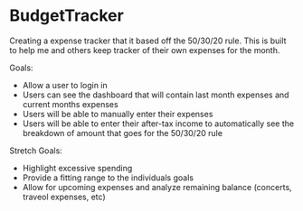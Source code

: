 # BudgetTracker
Creating a expense tracker that it based off the 50/30/20 rule. This is built to help me and others keep tracker of their own expenses for the month. 

Goals:
- Allow a user to login in
- Users can see the dashboard that will contain last month expenses and current months expenses
- Users will be able to manually enter their expenses
- Users will be able to enter their after-tax income to automatically see the breakdown of amount that goes for the 50/30/20 rule

Stretch Goals:
- Highlight excessive spending
- Provide a fitting range to the individuals goals
- Allow for upcoming expenses and analyze remaining balance (concerts, traveol expenses, etc)

